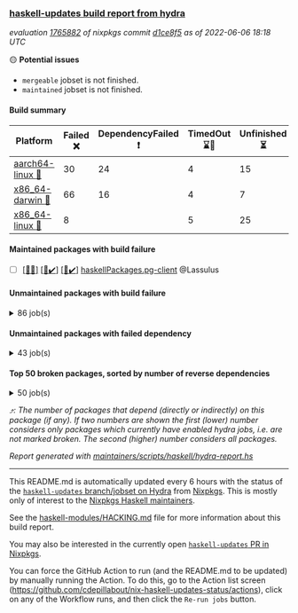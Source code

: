 ### [haskell-updates build report from hydra](https://hydra.nixos.org/jobset/nixpkgs/haskell-updates)
*evaluation [1765882](https://hydra.nixos.org/eval/1765882) of nixpkgs commit [d1ce8f5](https://github.com/NixOS/nixpkgs/commits/d1ce8f5150482efb9120c63410112adf6b50508b) as of 2022-06-06 18:18 UTC*

:yellow_circle: **Potential issues**
  * `mergeable` jobset is not finished.
  * `maintained` jobset is not finished.

#### Build summary

 | Platform | Failed :x: | DependencyFailed :heavy_exclamation_mark: | TimedOut :hourglass::no_entry_sign: | Unfinished :hourglass_flowing_sand: | Success :heavy_check_mark: | 
 | --- | --- | --- | --- | --- | --- | 
 | [aarch64-linux :iphone:](https://hydra.nixos.org/eval/1765882?filter=.aarch64-linux) | 30 | 24 | 4 | 15 | 6236 | 
 | [x86_64-darwin :apple:](https://hydra.nixos.org/eval/1765882?filter=.x86_64-darwin) | 66 | 16 | 4 | 7 | 6160 | 
 | [x86_64-linux :penguin:](https://hydra.nixos.org/eval/1765882?filter=.x86_64-linux) | 8 |  | 5 | 25 | 6309 | 
#### Maintained packages with build failure
- [ ] [[:iphone::x:]](https://hydra.nixos.org/build/179079397) [[:apple::heavy_check_mark:]](https://hydra.nixos.org/build/179066331) [[:penguin::heavy_check_mark:]](https://hydra.nixos.org/build/179069420) [haskellPackages.pg-client](https://hydra.nixos.org/eval/1765882?filter=haskellPackages.pg-client) @Lassulus
#### Unmaintained packages with build failure
<details><summary>86 job(s) </summary>

- [ ] [[:iphone::heavy_check_mark:]](https://hydra.nixos.org/build/179072015) [[:apple::x:]](https://hydra.nixos.org/build/179063516) [[:penguin::heavy_check_mark:]](https://hydra.nixos.org/build/179079506) [haskellPackages.di-core](https://hydra.nixos.org/eval/1765882?filter=haskellPackages.di-core)  :arrow_heading_up: 8 | 11
- [ ] [[:iphone::x:]](https://hydra.nixos.org/build/179071185) [[:apple::heavy_check_mark:]](https://hydra.nixos.org/build/179068059) [[:penguin::heavy_check_mark:]](https://hydra.nixos.org/build/179063826) [haskellPackages.OrderedBits](https://hydra.nixos.org/eval/1765882?filter=haskellPackages.OrderedBits)  :arrow_heading_up: 5 | 36
- [ ] [[:iphone::x:]](https://hydra.nixos.org/build/179069257) [[:apple::heavy_check_mark:]](https://hydra.nixos.org/build/179071228) [[:penguin::heavy_check_mark:]](https://hydra.nixos.org/build/179071226) [haskellPackages.hw-json-simd](https://hydra.nixos.org/eval/1765882?filter=haskellPackages.hw-json-simd)  :arrow_heading_up: 2 | 8
- [ ] [[:iphone::x:]](https://hydra.nixos.org/build/179065987) [[:apple::heavy_check_mark:]](https://hydra.nixos.org/build/179075164) [[:penguin::heavy_check_mark:]](https://hydra.nixos.org/build/179077934) [haskellPackages.hw-simd](https://hydra.nixos.org/eval/1765882?filter=haskellPackages.hw-simd)  :arrow_heading_up: 2 | 8
- [ ] [[:iphone::x:]](https://hydra.nixos.org/build/179289726) [[:apple::heavy_check_mark:]](https://hydra.nixos.org/build/179290108) [[:penguin::heavy_check_mark:]](https://hydra.nixos.org/build/179290785) [haskellPackages.flatparse](https://hydra.nixos.org/eval/1765882?filter=haskellPackages.flatparse)  :arrow_heading_up: 2 | 5
- [ ] [[:iphone::x:]](https://hydra.nixos.org/build/179064047) [[:apple::heavy_check_mark:]](https://hydra.nixos.org/build/179075726) [[:penguin::heavy_check_mark:]](https://hydra.nixos.org/build/179066492) [haskellPackages.quic](https://hydra.nixos.org/eval/1765882?filter=haskellPackages.quic)  :arrow_heading_up: 2 | 2
- [ ] [[:iphone::x:]](https://hydra.nixos.org/build/179064849) [[:apple::heavy_check_mark:]](https://hydra.nixos.org/build/179066591) [[:penguin::heavy_check_mark:]](https://hydra.nixos.org/build/179076598) [haskellPackages.freetype2](https://hydra.nixos.org/eval/1765882?filter=haskellPackages.freetype2)  :arrow_heading_up: 1 | 8
- [ ] [[:iphone::x:]](https://hydra.nixos.org/build/179066416) [[:apple::x:]](https://hydra.nixos.org/build/179077317) [[:penguin::heavy_check_mark:]](https://hydra.nixos.org/build/179073445) [haskellPackages.invertible](https://hydra.nixos.org/eval/1765882?filter=haskellPackages.invertible)  :arrow_heading_up: 1 | 5
- [ ] [[:iphone::x:]](https://hydra.nixos.org/build/179066907) [[:apple::heavy_check_mark:]](https://hydra.nixos.org/build/179063014) [[:penguin::heavy_check_mark:]](https://hydra.nixos.org/build/179065251) [haskellPackages.long-double](https://hydra.nixos.org/eval/1765882?filter=haskellPackages.long-double)  :arrow_heading_up: 1 | 2
- [ ] [[:iphone::x:]](https://hydra.nixos.org/build/179062753) [[:apple::x:]](https://hydra.nixos.org/build/179069557) [[:penguin::heavy_check_mark:]](https://hydra.nixos.org/build/179068287) [haskellPackages.easytensor](https://hydra.nixos.org/eval/1765882?filter=haskellPackages.easytensor)  :arrow_heading_up: 1 | 1
- [ ] [[:iphone::heavy_check_mark:]](https://hydra.nixos.org/build/179066266) [[:apple::x:]](https://hydra.nixos.org/build/179073489) [[:penguin::heavy_check_mark:]](https://hydra.nixos.org/build/179077924) [haskellPackages.grab](https://hydra.nixos.org/eval/1765882?filter=haskellPackages.grab)  :arrow_heading_up: 1 | 1
- [ ] [[:iphone::heavy_check_mark:]](https://hydra.nixos.org/build/179078946) [[:apple::x:]](https://hydra.nixos.org/build/179074000) [[:penguin::heavy_check_mark:]](https://hydra.nixos.org/build/179071674) [haskellPackages.keep-alive](https://hydra.nixos.org/eval/1765882?filter=haskellPackages.keep-alive)  :arrow_heading_up: 1 | 1
- [ ] [[:iphone::x:]](https://hydra.nixos.org/build/179062052) [[:apple::heavy_check_mark:]](https://hydra.nixos.org/build/179078236) [[:penguin::heavy_check_mark:]](https://hydra.nixos.org/build/179073709) [haskellPackages.nlopt-haskell](https://hydra.nixos.org/eval/1765882?filter=haskellPackages.nlopt-haskell)  :arrow_heading_up: 1 | 1
- [ ] [[:iphone::heavy_check_mark:]](https://hydra.nixos.org/build/179070564) [[:apple::x:]](https://hydra.nixos.org/build/179073841) [[:penguin::heavy_check_mark:]](https://hydra.nixos.org/build/179063192) [haskellPackages.sequence-formats](https://hydra.nixos.org/eval/1765882?filter=haskellPackages.sequence-formats)  :arrow_heading_up: 1 | 1
- [ ] [[:iphone::x:]](https://hydra.nixos.org/build/179078367) [[:apple::heavy_check_mark:]](https://hydra.nixos.org/build/179077748) [[:penguin::heavy_check_mark:]](https://hydra.nixos.org/build/179061888) [haskellPackages.swisstable](https://hydra.nixos.org/eval/1765882?filter=haskellPackages.swisstable)  :arrow_heading_up: 1 | 1
- [ ] [[:iphone::x:]](https://hydra.nixos.org/build/179071144) [[:apple::heavy_check_mark:]](https://hydra.nixos.org/build/179078269) [[:penguin::heavy_check_mark:]](https://hydra.nixos.org/build/179080527) [haskellPackages.unicode-properties](https://hydra.nixos.org/eval/1765882?filter=haskellPackages.unicode-properties)  :arrow_heading_up: 1 | 1
- [ ] [[:iphone::heavy_check_mark:]](https://hydra.nixos.org/build/179063529) [[:apple::x:]](https://hydra.nixos.org/build/179077204) [[:penguin::heavy_check_mark:]](https://hydra.nixos.org/build/179073303) [haskellPackages.zip](https://hydra.nixos.org/eval/1765882?filter=haskellPackages.zip)  :arrow_heading_up: 0 | 5
- [ ] [[:iphone::heavy_check_mark:]](https://hydra.nixos.org/build/179078671) [[:apple::x:]](https://hydra.nixos.org/build/179078612) [[:penguin::heavy_check_mark:]](https://hydra.nixos.org/build/179069097) [haskellPackages.PyF](https://hydra.nixos.org/eval/1765882?filter=haskellPackages.PyF)  :arrow_heading_up: 0 | 4
- [ ] [[:iphone::heavy_check_mark:]](https://hydra.nixos.org/build/179072055) [[:apple::x:]](https://hydra.nixos.org/build/179078039) [[:penguin::heavy_check_mark:]](https://hydra.nixos.org/build/179068269) [haskellPackages.hmidi](https://hydra.nixos.org/eval/1765882?filter=haskellPackages.hmidi)  :arrow_heading_up: 0 | 4
- [ ] [[:iphone::heavy_check_mark:]](https://hydra.nixos.org/build/179064212) [[:apple::x:]](https://hydra.nixos.org/build/179067470) [[:penguin::heavy_check_mark:]](https://hydra.nixos.org/build/179067662) [haskellPackages.posix-socket](https://hydra.nixos.org/eval/1765882?filter=haskellPackages.posix-socket)  :arrow_heading_up: 0 | 2
- [ ] [[:iphone::heavy_check_mark:]](https://hydra.nixos.org/build/179066446) [[:apple::x:]](https://hydra.nixos.org/build/179072918) [[:penguin::heavy_check_mark:]](https://hydra.nixos.org/build/179070755) [haskellPackages.gi-gdkx11](https://hydra.nixos.org/eval/1765882?filter=haskellPackages.gi-gdkx11)  :arrow_heading_up: 0 | 1
- [ ] [[:iphone::heavy_check_mark:]](https://hydra.nixos.org/build/179075182) [[:apple::x:]](https://hydra.nixos.org/build/179068241) [[:penguin::heavy_check_mark:]](https://hydra.nixos.org/build/179079129) [haskellPackages.hamid](https://hydra.nixos.org/eval/1765882?filter=haskellPackages.hamid)  :arrow_heading_up: 0 | 1
- [ ] [[:iphone::heavy_check_mark:]](https://hydra.nixos.org/build/179069659) [[:apple::x:]](https://hydra.nixos.org/build/179071126) [[:penguin::heavy_check_mark:]](https://hydra.nixos.org/build/179079563) [haskellPackages.hmatrix-morpheus](https://hydra.nixos.org/eval/1765882?filter=haskellPackages.hmatrix-morpheus)  :arrow_heading_up: 0 | 1
- [ ] [[:iphone::heavy_check_mark:]](https://hydra.nixos.org/build/179073746) [[:apple::x:]](https://hydra.nixos.org/build/179077643) [[:penguin::heavy_check_mark:]](https://hydra.nixos.org/build/179080493) [haskellPackages.huckleberry](https://hydra.nixos.org/eval/1765882?filter=haskellPackages.huckleberry)  :arrow_heading_up: 0 | 1
- [ ] [[:iphone::heavy_check_mark:]](https://hydra.nixos.org/build/179067431) [[:apple::x:]](https://hydra.nixos.org/build/179079172) [[:penguin::heavy_check_mark:]](https://hydra.nixos.org/build/179077069) [haskellPackages.openal-ffi](https://hydra.nixos.org/eval/1765882?filter=haskellPackages.openal-ffi)  :arrow_heading_up: 0 | 1
- [ ] [[:iphone::x:]](https://hydra.nixos.org/build/179070075) [[:apple::x:]](https://hydra.nixos.org/build/179079818) [[:penguin::x:]](https://hydra.nixos.org/build/179076127) [haskellPackages.pcre2](https://hydra.nixos.org/eval/1765882?filter=haskellPackages.pcre2)  :arrow_heading_up: 0 | 1
- [ ] [[:iphone::x:]](https://hydra.nixos.org/build/179065449) [[:apple::heavy_check_mark:]](https://hydra.nixos.org/build/179072649) [[:penguin::heavy_check_mark:]](https://hydra.nixos.org/build/179067032) [haskellPackages.picosat](https://hydra.nixos.org/eval/1765882?filter=haskellPackages.picosat)  :arrow_heading_up: 0 | 1
- [ ] [[:iphone::heavy_check_mark:]](https://hydra.nixos.org/build/179077629) [[:apple::x:]](https://hydra.nixos.org/build/179072654) [[:penguin::heavy_check_mark:]](https://hydra.nixos.org/build/179065194) [haskellPackages.select](https://hydra.nixos.org/eval/1765882?filter=haskellPackages.select)  :arrow_heading_up: 0 | 1
- [ ] [[:iphone::heavy_check_mark:]](https://hydra.nixos.org/build/179067209) [[:apple::x:]](https://hydra.nixos.org/build/179063690) [[:penguin::heavy_check_mark:]](https://hydra.nixos.org/build/179068800) [haskellPackages.sysinfo](https://hydra.nixos.org/eval/1765882?filter=haskellPackages.sysinfo)  :arrow_heading_up: 0 | 1
- [ ] [[:iphone::heavy_check_mark:]](https://hydra.nixos.org/build/179289742) [[:apple::heavy_check_mark:]](https://hydra.nixos.org/build/179289861) [[:penguin::x:]](https://hydra.nixos.org/build/179290590) [haskellPackages.yu-auth](https://hydra.nixos.org/eval/1765882?filter=haskellPackages.yu-auth)  :arrow_heading_up: 0 | 1
- [ ] [[:iphone::heavy_check_mark:]](https://hydra.nixos.org/build/179071092) [[:apple::x:]](https://hydra.nixos.org/build/179080756) [[:penguin::heavy_check_mark:]](https://hydra.nixos.org/build/179065681) [haskellPackages.FractalArt](https://hydra.nixos.org/eval/1765882?filter=haskellPackages.FractalArt) 
- [ ] [[:iphone::x:]](https://hydra.nixos.org/build/179062993) [[:apple::heavy_check_mark:]](https://hydra.nixos.org/build/179067400) [[:penguin::heavy_check_mark:]](https://hydra.nixos.org/build/179073212) [haskellPackages.HsASA](https://hydra.nixos.org/eval/1765882?filter=haskellPackages.HsASA) 
- [ ] [[:iphone::x:]](https://hydra.nixos.org/build/179289954) [[:apple::x:]](https://hydra.nixos.org/build/179290864) [[:penguin::x:]](https://hydra.nixos.org/build/179289825) [haskellPackages.NGLess](https://hydra.nixos.org/eval/1765882?filter=haskellPackages.NGLess) 
- [ ] [[:iphone::x:]](https://hydra.nixos.org/build/179290056) [[:apple::x:]](https://hydra.nixos.org/build/179289736) [[:penguin::x:]](https://hydra.nixos.org/build/179290975) [haskellPackages.aws-sns-verify](https://hydra.nixos.org/eval/1765882?filter=haskellPackages.aws-sns-verify) 
- [ ] [[:iphone::hourglass::no_entry_sign:]](https://hydra.nixos.org/build/179064497) [[:apple::x:]](https://hydra.nixos.org/build/179062384) [[:penguin::hourglass::no_entry_sign:]](https://hydra.nixos.org/build/179066691) [haskellPackages.bindings-common](https://hydra.nixos.org/eval/1765882?filter=haskellPackages.bindings-common) 
- [ ] [[:iphone::x:]](https://hydra.nixos.org/build/179289765) [[:apple::x:]](https://hydra.nixos.org/build/179289738) [[:penguin::x:]](https://hydra.nixos.org/build/179290382) [haskellPackages.call-plantuml](https://hydra.nixos.org/eval/1765882?filter=haskellPackages.call-plantuml) 
- [ ] [[:iphone::x:]](https://hydra.nixos.org/build/179291004) [[:apple::x:]](https://hydra.nixos.org/build/179291057) [[:penguin::x:]](https://hydra.nixos.org/build/179289962) [haskellPackages.chez-grater](https://hydra.nixos.org/eval/1765882?filter=haskellPackages.chez-grater) 
- [ ] [[:iphone::heavy_check_mark:]](https://hydra.nixos.org/build/179073684) [[:apple::x:]](https://hydra.nixos.org/build/179077115) [[:penguin::heavy_check_mark:]](https://hydra.nixos.org/build/179064418) [haskellPackages.chiphunk](https://hydra.nixos.org/eval/1765882?filter=haskellPackages.chiphunk) 
- [ ] [[:iphone::x:]](https://hydra.nixos.org/build/179290863) [[:apple::heavy_check_mark:]](https://hydra.nixos.org/build/179291122) [[:penguin::heavy_check_mark:]](https://hydra.nixos.org/build/179291222) [haskellPackages.comfort-fftw](https://hydra.nixos.org/eval/1765882?filter=haskellPackages.comfort-fftw) 
- [ ] [[:iphone::heavy_check_mark:]](https://hydra.nixos.org/build/179067240) [[:apple::x:]](https://hydra.nixos.org/build/179066776) [[:penguin::heavy_check_mark:]](https://hydra.nixos.org/build/179063089) [haskellPackages.diskhash](https://hydra.nixos.org/eval/1765882?filter=haskellPackages.diskhash) 
- [ ] [[:iphone::heavy_check_mark:]](https://hydra.nixos.org/build/179072726) [[:apple::x:]](https://hydra.nixos.org/build/179069153) [[:penguin::heavy_check_mark:]](https://hydra.nixos.org/build/179063920) [haskellPackages.env-extra](https://hydra.nixos.org/eval/1765882?filter=haskellPackages.env-extra) 
- [ ] [[:iphone::heavy_check_mark:]](https://hydra.nixos.org/build/179080379) [[:apple::x:]](https://hydra.nixos.org/build/179069971) [[:penguin::heavy_check_mark:]](https://hydra.nixos.org/build/179066173) [haskellPackages.epub-tools](https://hydra.nixos.org/eval/1765882?filter=haskellPackages.epub-tools) 
- [ ] [[:iphone::heavy_check_mark:]](https://hydra.nixos.org/build/179080024) [[:apple::x:]](https://hydra.nixos.org/build/179075268) [[:penguin::heavy_check_mark:]](https://hydra.nixos.org/build/179073623) [haskellPackages.fudgets](https://hydra.nixos.org/eval/1765882?filter=haskellPackages.fudgets) 
- [ ] [[:iphone::heavy_check_mark:]](https://hydra.nixos.org/build/179290752) [[:apple::x:]](https://hydra.nixos.org/build/179291009) [[:penguin::heavy_check_mark:]](https://hydra.nixos.org/build/179290988) [haskellPackages.gerrit](https://hydra.nixos.org/eval/1765882?filter=haskellPackages.gerrit) 
- [ ] [[:iphone::heavy_check_mark:]](https://hydra.nixos.org/build/179290291) [[:apple::x:]](https://hydra.nixos.org/build/179289980) [[:penguin::heavy_check_mark:]](https://hydra.nixos.org/build/179289981) [haskellPackages.ghc-gc-hook](https://hydra.nixos.org/eval/1765882?filter=haskellPackages.ghc-gc-hook) 
- [ ] [[:apple::x:]](https://hydra.nixos.org/build/179066419) [haskellPackages.gi-gtkosxapplication](https://hydra.nixos.org/eval/1765882?filter=haskellPackages.gi-gtkosxapplication) 
- [ ] [[:iphone::x:]](https://hydra.nixos.org/build/179072860) [[:penguin::heavy_check_mark:]](https://hydra.nixos.org/build/179063811) [haskellPackages.gnome-keyring](https://hydra.nixos.org/eval/1765882?filter=haskellPackages.gnome-keyring) 
- [ ] [[:apple::x:]](https://hydra.nixos.org/build/179069635) [haskellPackages.gtk-mac-integration](https://hydra.nixos.org/eval/1765882?filter=haskellPackages.gtk-mac-integration) 
- [ ] [[:iphone::heavy_check_mark:]](https://hydra.nixos.org/build/179076974) [[:apple::x:]](https://hydra.nixos.org/build/179067045) [[:penguin::heavy_check_mark:]](https://hydra.nixos.org/build/179070965) [haskellPackages.gtk-traymanager](https://hydra.nixos.org/eval/1765882?filter=haskellPackages.gtk-traymanager) 
- [ ] [[:apple::x:]](https://hydra.nixos.org/build/179080546) [haskellPackages.gtk3-mac-integration](https://hydra.nixos.org/eval/1765882?filter=haskellPackages.gtk3-mac-integration) 
- [ ] [[:iphone::x:]](https://hydra.nixos.org/build/179335895) [[:apple::heavy_check_mark:]](https://hydra.nixos.org/build/179335896) [[:penguin::heavy_check_mark:]](https://hydra.nixos.org/build/179335894) [haskellPackages.hasql-pipes](https://hydra.nixos.org/eval/1765882?filter=haskellPackages.hasql-pipes) 
- [ ] [[:iphone::heavy_check_mark:]](https://hydra.nixos.org/build/179061971) [[:apple::x:]](https://hydra.nixos.org/build/179063426) [[:penguin::heavy_check_mark:]](https://hydra.nixos.org/build/179071646) [haskellPackages.hid](https://hydra.nixos.org/eval/1765882?filter=haskellPackages.hid) 
- [ ] [[:iphone::heavy_check_mark:]](https://hydra.nixos.org/build/179072433) [[:apple::x:]](https://hydra.nixos.org/build/179080030) [[:penguin::heavy_check_mark:]](https://hydra.nixos.org/build/179068258) [haskellPackages.higher-leveldb](https://hydra.nixos.org/eval/1765882?filter=haskellPackages.higher-leveldb) 
- [ ] [[:iphone::heavy_check_mark:]](https://hydra.nixos.org/build/179061798) [[:apple::x:]](https://hydra.nixos.org/build/179069421) [[:penguin::heavy_check_mark:]](https://hydra.nixos.org/build/179068345) [haskellPackages.hinotify-conduit](https://hydra.nixos.org/eval/1765882?filter=haskellPackages.hinotify-conduit) 
- [ ] [[:iphone::heavy_check_mark:]](https://hydra.nixos.org/build/179061598) [[:apple::x:]](https://hydra.nixos.org/build/179063833) [[:penguin::heavy_check_mark:]](https://hydra.nixos.org/build/179078483) [haskellPackages.hssh](https://hydra.nixos.org/eval/1765882?filter=haskellPackages.hssh) 
- [ ] [[:iphone::heavy_check_mark:]](https://hydra.nixos.org/build/179078447) [[:apple::x:]](https://hydra.nixos.org/build/179064179) [[:penguin::heavy_check_mark:]](https://hydra.nixos.org/build/179065544) [haskellPackages.hsshellscript](https://hydra.nixos.org/eval/1765882?filter=haskellPackages.hsshellscript) 
- [ ] [[:iphone::heavy_check_mark:]](https://hydra.nixos.org/build/179074844) [[:apple::x:]](https://hydra.nixos.org/build/179063095) [[:penguin::heavy_check_mark:]](https://hydra.nixos.org/build/179078906) [haskellPackages.hssourceinfo](https://hydra.nixos.org/eval/1765882?filter=haskellPackages.hssourceinfo) 
- [ ] [[:iphone::heavy_check_mark:]](https://hydra.nixos.org/build/179068045) [[:apple::x:]](https://hydra.nixos.org/build/179079348) [[:penguin::heavy_check_mark:]](https://hydra.nixos.org/build/179070084) [haskellPackages.ipcvar](https://hydra.nixos.org/eval/1765882?filter=haskellPackages.ipcvar) 
- [ ] [[:iphone::x:]](https://hydra.nixos.org/build/179071989) [[:apple::heavy_check_mark:]](https://hydra.nixos.org/build/179071089) [[:penguin::heavy_check_mark:]](https://hydra.nixos.org/build/179063380) [haskellPackages.jammittools](https://hydra.nixos.org/eval/1765882?filter=haskellPackages.jammittools) 
- [ ] [[:apple::x:]](https://hydra.nixos.org/build/179073560) [haskellPackages.kqueue](https://hydra.nixos.org/eval/1765882?filter=haskellPackages.kqueue) 
- [ ] [[:iphone::heavy_check_mark:]](https://hydra.nixos.org/build/179074199) [[:apple::x:]](https://hydra.nixos.org/build/179064612) [[:penguin::heavy_check_mark:]](https://hydra.nixos.org/build/179063995) [haskellPackages.leveldb-haskell-fork](https://hydra.nixos.org/eval/1765882?filter=haskellPackages.leveldb-haskell-fork) 
- [ ] [[:iphone::heavy_check_mark:]](https://hydra.nixos.org/build/179073139) [[:apple::x:]](https://hydra.nixos.org/build/179061940) [[:penguin::heavy_check_mark:]](https://hydra.nixos.org/build/179080260) [haskellPackages.linux-framebuffer](https://hydra.nixos.org/eval/1765882?filter=haskellPackages.linux-framebuffer) 
- [ ] [[:iphone::heavy_check_mark:]](https://hydra.nixos.org/build/179063965) [[:apple::x:]](https://hydra.nixos.org/build/179078873) [[:penguin::heavy_check_mark:]](https://hydra.nixos.org/build/179074478) [haskellPackages.mediawiki2latex](https://hydra.nixos.org/eval/1765882?filter=haskellPackages.mediawiki2latex) 
- [ ] [[:iphone::heavy_check_mark:]](https://hydra.nixos.org/build/179069027) [[:apple::x:]](https://hydra.nixos.org/build/179071937) [[:penguin::heavy_check_mark:]](https://hydra.nixos.org/build/179079130) [haskellPackages.mercury-api](https://hydra.nixos.org/eval/1765882?filter=haskellPackages.mercury-api) 
- [ ] [[:iphone::heavy_check_mark:]](https://hydra.nixos.org/build/179068290) [[:apple::x:]](https://hydra.nixos.org/build/179080076) [[:penguin::heavy_check_mark:]](https://hydra.nixos.org/build/179074457) [haskellPackages.nano-cryptr](https://hydra.nixos.org/eval/1765882?filter=haskellPackages.nano-cryptr) 
- [ ] [[:iphone::heavy_check_mark:]](https://hydra.nixos.org/build/179289872) [[:apple::x:]](https://hydra.nixos.org/build/179289911) [[:penguin::heavy_check_mark:]](https://hydra.nixos.org/build/179289764) [haskellPackages.persistent-pagination](https://hydra.nixos.org/eval/1765882?filter=haskellPackages.persistent-pagination) 
- [ ] [[:iphone::heavy_check_mark:]](https://hydra.nixos.org/build/179071816) [[:apple::x:]](https://hydra.nixos.org/build/179073643) [[:penguin::heavy_check_mark:]](https://hydra.nixos.org/build/179072304) [haskellPackages.phatsort](https://hydra.nixos.org/eval/1765882?filter=haskellPackages.phatsort) 
- [ ] [[:iphone::heavy_check_mark:]](https://hydra.nixos.org/build/179073647) [[:apple::x:]](https://hydra.nixos.org/build/179080408) [[:penguin::heavy_check_mark:]](https://hydra.nixos.org/build/179070022) [haskellPackages.ping-wrapper](https://hydra.nixos.org/eval/1765882?filter=haskellPackages.ping-wrapper) 
- [ ] [[:iphone::x:]](https://hydra.nixos.org/build/179289808) [[:apple::x:]](https://hydra.nixos.org/build/179289908) [[:penguin::x:]](https://hydra.nixos.org/build/179290906) [haskellPackages.polysemy-managed](https://hydra.nixos.org/eval/1765882?filter=haskellPackages.polysemy-managed) 
- [ ] [[:iphone::heavy_check_mark:]](https://hydra.nixos.org/build/179071908) [[:apple::x:]](https://hydra.nixos.org/build/179075532) [[:penguin::heavy_check_mark:]](https://hydra.nixos.org/build/179079347) [haskellPackages.posix-timer](https://hydra.nixos.org/eval/1765882?filter=haskellPackages.posix-timer) 
- [ ] [[:iphone::heavy_check_mark:]](https://hydra.nixos.org/build/179075838) [[:apple::x:]](https://hydra.nixos.org/build/179065867) [[:penguin::heavy_check_mark:]](https://hydra.nixos.org/build/179077987) [haskellPackages.pthread](https://hydra.nixos.org/eval/1765882?filter=haskellPackages.pthread) 
- [ ] [[:iphone::x:]](https://hydra.nixos.org/build/179076975) [[:apple::heavy_check_mark:]](https://hydra.nixos.org/build/179067319) [[:penguin::heavy_check_mark:]](https://hydra.nixos.org/build/179062948) [haskellPackages.risc386](https://hydra.nixos.org/eval/1765882?filter=haskellPackages.risc386) 
- [ ] [[:iphone::heavy_check_mark:]](https://hydra.nixos.org/build/179069415) [[:apple::x:]](https://hydra.nixos.org/build/179073373) [[:penguin::heavy_check_mark:]](https://hydra.nixos.org/build/179074823) [haskellPackages.scenegraph](https://hydra.nixos.org/eval/1765882?filter=haskellPackages.scenegraph) 
- [ ] [[:iphone::heavy_check_mark:]](https://hydra.nixos.org/build/179063362) [[:apple::x:]](https://hydra.nixos.org/build/179067157) [[:penguin::heavy_check_mark:]](https://hydra.nixos.org/build/179069901) [haskellPackages.sfml-audio](https://hydra.nixos.org/eval/1765882?filter=haskellPackages.sfml-audio) 
- [ ] [[:iphone::heavy_check_mark:]](https://hydra.nixos.org/build/179079829) [[:apple::x:]](https://hydra.nixos.org/build/179078716) [[:penguin::heavy_check_mark:]](https://hydra.nixos.org/build/179072353) [haskellPackages.shared-memory](https://hydra.nixos.org/eval/1765882?filter=haskellPackages.shared-memory) 
- [ ] [[:iphone::heavy_check_mark:]](https://hydra.nixos.org/build/179068637) [[:apple::x:]](https://hydra.nixos.org/build/179072695) [[:penguin::heavy_check_mark:]](https://hydra.nixos.org/build/179069692) [haskellPackages.skews](https://hydra.nixos.org/eval/1765882?filter=haskellPackages.skews) 
- [ ] [[:iphone::x:]](https://hydra.nixos.org/build/179079291) [[:apple::x:]](https://hydra.nixos.org/build/179078891) [[:penguin::heavy_check_mark:]](https://hydra.nixos.org/build/179068825) [haskellPackages.slugify](https://hydra.nixos.org/eval/1765882?filter=haskellPackages.slugify) 
- [ ] [[:iphone::heavy_check_mark:]](https://hydra.nixos.org/build/179080373) [[:apple::x:]](https://hydra.nixos.org/build/179072670) [[:penguin::heavy_check_mark:]](https://hydra.nixos.org/build/179071968) [haskellPackages.tailfile-hinotify](https://hydra.nixos.org/eval/1765882?filter=haskellPackages.tailfile-hinotify) 
- [ ] [[:iphone::heavy_check_mark:]](https://hydra.nixos.org/build/179070427) [[:apple::x:]](https://hydra.nixos.org/build/179063366) [[:penguin::heavy_check_mark:]](https://hydra.nixos.org/build/179074860) [haskellPackages.tini](https://hydra.nixos.org/eval/1765882?filter=haskellPackages.tini) 
- [ ] [[:iphone::x:]](https://hydra.nixos.org/build/179290530) [[:apple::x:]](https://hydra.nixos.org/build/179290983) [[:penguin::x:]](https://hydra.nixos.org/build/179290099) [haskellPackages.wai-handler-hal](https://hydra.nixos.org/eval/1765882?filter=haskellPackages.wai-handler-hal) 
- [ ] [[:iphone::x:]](https://hydra.nixos.org/build/179065640) [[:apple::heavy_check_mark:]](https://hydra.nixos.org/build/179067242) [[:penguin::heavy_check_mark:]](https://hydra.nixos.org/build/179080300) [haskellPackages.wiringPi](https://hydra.nixos.org/eval/1765882?filter=haskellPackages.wiringPi) 
- [ ] [[:iphone::x:]](https://hydra.nixos.org/build/179066662) [[:apple::heavy_check_mark:]](https://hydra.nixos.org/build/179077309) [[:penguin::heavy_check_mark:]](https://hydra.nixos.org/build/179066209) [haskellPackages.x86-64bit](https://hydra.nixos.org/eval/1765882?filter=haskellPackages.x86-64bit) 
- [ ] [[:iphone::heavy_check_mark:]](https://hydra.nixos.org/build/179067680) [[:apple::x:]](https://hydra.nixos.org/build/179064378) [[:penguin::heavy_check_mark:]](https://hydra.nixos.org/build/179065946) [haskellPackages.xmonad-utils](https://hydra.nixos.org/eval/1765882?filter=haskellPackages.xmonad-utils) 
- [ ] [[:iphone::heavy_check_mark:]](https://hydra.nixos.org/build/179075430) [[:apple::x:]](https://hydra.nixos.org/build/179067953) [[:penguin::heavy_check_mark:]](https://hydra.nixos.org/build/179065799) [haskellPackages.yoga](https://hydra.nixos.org/eval/1765882?filter=haskellPackages.yoga) 
- [ ] [[:iphone::heavy_check_mark:]](https://hydra.nixos.org/build/179079532) [[:apple::x:]](https://hydra.nixos.org/build/179065669) [[:penguin::heavy_check_mark:]](https://hydra.nixos.org/build/179075069) [haskellPackages.zot](https://hydra.nixos.org/eval/1765882?filter=haskellPackages.zot) 
- [ ] [[:iphone::heavy_check_mark:]](https://hydra.nixos.org/build/179066474) [[:apple::x:]](https://hydra.nixos.org/build/179064085) [[:penguin::heavy_check_mark:]](https://hydra.nixos.org/build/179066132) [haskellPackages.zxcvbn-c](https://hydra.nixos.org/eval/1765882?filter=haskellPackages.zxcvbn-c) 
</details>

#### Unmaintained packages with failed dependency
<details><summary>43 job(s) </summary>

- [ ] [[:iphone::heavy_check_mark:]](https://hydra.nixos.org/build/179070983) [[:apple::heavy_exclamation_mark:]](https://hydra.nixos.org/build/179072217) [[:penguin::heavy_check_mark:]](https://hydra.nixos.org/build/179075865) [haskellPackages.di-handle](https://hydra.nixos.org/eval/1765882?filter=haskellPackages.di-handle)  :arrow_heading_up: 6 | 9
- [ ] [[:iphone::heavy_check_mark:]](https://hydra.nixos.org/build/179071514) [[:apple::heavy_exclamation_mark:]](https://hydra.nixos.org/build/179068809) [[:penguin::heavy_check_mark:]](https://hydra.nixos.org/build/179079272) [haskellPackages.di-monad](https://hydra.nixos.org/eval/1765882?filter=haskellPackages.di-monad)  :arrow_heading_up: 6 | 9
- [ ] [[:iphone::heavy_check_mark:]](https://hydra.nixos.org/build/179061716) [[:apple::heavy_exclamation_mark:]](https://hydra.nixos.org/build/179072623) [[:penguin::heavy_check_mark:]](https://hydra.nixos.org/build/179068300) [haskellPackages.di-df1](https://hydra.nixos.org/eval/1765882?filter=haskellPackages.di-df1)  :arrow_heading_up: 5 | 8
- [ ] [[:iphone::heavy_exclamation_mark:]](https://hydra.nixos.org/build/179080738) [[:apple::heavy_check_mark:]](https://hydra.nixos.org/build/179062834) [[:penguin::heavy_check_mark:]](https://hydra.nixos.org/build/179065442) [haskellPackages.PrimitiveArray](https://hydra.nixos.org/eval/1765882?filter=haskellPackages.PrimitiveArray)  :arrow_heading_up: 4 | 35
- [ ] [[:iphone::heavy_exclamation_mark:]](https://hydra.nixos.org/build/179069242) [[:apple::heavy_check_mark:]](https://hydra.nixos.org/build/179062020) [[:penguin::heavy_check_mark:]](https://hydra.nixos.org/build/179068162) [haskellPackages.BiobaseTypes](https://hydra.nixos.org/eval/1765882?filter=haskellPackages.BiobaseTypes)  :arrow_heading_up: 3 | 21
- [ ] [[:iphone::heavy_exclamation_mark:]](https://hydra.nixos.org/build/179067202) [[:apple::heavy_check_mark:]](https://hydra.nixos.org/build/179068214) [[:penguin::heavy_check_mark:]](https://hydra.nixos.org/build/179070973) [haskellPackages.BiobaseENA](https://hydra.nixos.org/eval/1765882?filter=haskellPackages.BiobaseENA)  :arrow_heading_up: 1 | 18
- [ ] [[:iphone::heavy_check_mark:]](https://hydra.nixos.org/build/179076522) [[:apple::heavy_exclamation_mark:]](https://hydra.nixos.org/build/179063764) [[:penguin::heavy_check_mark:]](https://hydra.nixos.org/build/179069376) [haskellPackages.di-polysemy](https://hydra.nixos.org/eval/1765882?filter=haskellPackages.di-polysemy)  :arrow_heading_up: 1 | 4
- [ ] [[:iphone::heavy_exclamation_mark:]](https://hydra.nixos.org/build/179289701) [[:apple::heavy_check_mark:]](https://hydra.nixos.org/build/179290825) [[:penguin::heavy_check_mark:]](https://hydra.nixos.org/build/179289863) [haskellPackages.exon](https://hydra.nixos.org/eval/1765882?filter=haskellPackages.exon)  :arrow_heading_up: 1 | 3
- [ ] [hoogle](https://hydra.nixos.org/eval/1765882?filter=hoogle)  :arrow_heading_up: 1 | 3
  - [[:iphone::heavy_check_mark:]](https://hydra.nixos.org/build/179290948) [[:apple::heavy_check_mark:]](https://hydra.nixos.org/build/179290904) [[:penguin::heavy_check_mark:]](https://hydra.nixos.org/build/179289735) [haskell.packages.ghc8107](https://hydra.nixos.org/eval/1765882?filter=haskell.packages.ghc8107.hoogle)
  - [[:iphone::heavy_check_mark:]](https://hydra.nixos.org/build/179291249) [[:apple::heavy_check_mark:]](https://hydra.nixos.org/build/179291026) [[:penguin::heavy_check_mark:]](https://hydra.nixos.org/build/179290150) [haskell.packages.ghc884](https://hydra.nixos.org/eval/1765882?filter=haskell.packages.ghc884.hoogle)
  - [[:iphone::heavy_check_mark:]](https://hydra.nixos.org/build/179290852) [[:apple::heavy_check_mark:]](https://hydra.nixos.org/build/179290082) [[:penguin::heavy_check_mark:]](https://hydra.nixos.org/build/179290831) [haskell.packages.ghc902](https://hydra.nixos.org/eval/1765882?filter=haskell.packages.ghc902.hoogle)
  - [[:iphone::heavy_exclamation_mark:]](https://hydra.nixos.org/build/179290476) [[:apple::heavy_check_mark:]](https://hydra.nixos.org/build/179290137) [[:penguin::heavy_check_mark:]](https://hydra.nixos.org/build/179290550) [haskell.packages.ghc923](https://hydra.nixos.org/eval/1765882?filter=haskell.packages.ghc923.hoogle)
  - [[:iphone::heavy_check_mark:]](https://hydra.nixos.org/build/179291069) [[:apple::heavy_check_mark:]](https://hydra.nixos.org/build/179290857) [[:penguin::heavy_check_mark:]](https://hydra.nixos.org/build/179290845) [haskellPackages](https://hydra.nixos.org/eval/1765882?filter=haskellPackages.hoogle)
- [ ] [[:iphone::heavy_exclamation_mark:]](https://hydra.nixos.org/build/179076844) [[:apple::heavy_check_mark:]](https://hydra.nixos.org/build/179065894) [[:penguin::heavy_check_mark:]](https://hydra.nixos.org/build/179071809) [haskellPackages.http3](https://hydra.nixos.org/eval/1765882?filter=haskellPackages.http3)  :arrow_heading_up: 1 | 1
- [ ] [[:iphone::heavy_check_mark:]](https://hydra.nixos.org/build/179080257) [[:apple::heavy_exclamation_mark:]](https://hydra.nixos.org/build/179073586) [[:penguin::heavy_check_mark:]](https://hydra.nixos.org/build/179079745) [haskellPackages.moto](https://hydra.nixos.org/eval/1765882?filter=haskellPackages.moto)  :arrow_heading_up: 1 | 1
- [ ] [[:iphone::heavy_check_mark:]](https://hydra.nixos.org/build/179074242) [[:apple::heavy_exclamation_mark:]](https://hydra.nixos.org/build/179066837) [[:penguin::heavy_check_mark:]](https://hydra.nixos.org/build/179070362) [haskellPackages.wss-client](https://hydra.nixos.org/eval/1765882?filter=haskellPackages.wss-client)  :arrow_heading_up: 1 | 1
- [ ] [[:iphone::heavy_exclamation_mark:]](https://hydra.nixos.org/build/179077533) [[:apple::heavy_check_mark:]](https://hydra.nixos.org/build/179067783) [[:penguin::heavy_check_mark:]](https://hydra.nixos.org/build/179078302) [haskellPackages.BiobaseXNA](https://hydra.nixos.org/eval/1765882?filter=haskellPackages.BiobaseXNA)  :arrow_heading_up: 0 | 17
- [ ] [[:iphone::heavy_exclamation_mark:]](https://hydra.nixos.org/build/179075942) [[:apple::heavy_check_mark:]](https://hydra.nixos.org/build/179076032) [[:penguin::heavy_check_mark:]](https://hydra.nixos.org/build/179064939) [haskellPackages.hw-json-standard-cursor](https://hydra.nixos.org/eval/1765882?filter=haskellPackages.hw-json-standard-cursor)  :arrow_heading_up: 0 | 6
- [ ] [[:iphone::heavy_exclamation_mark:]](https://hydra.nixos.org/build/179068246) [[:apple::heavy_check_mark:]](https://hydra.nixos.org/build/179076164) [[:penguin::heavy_check_mark:]](https://hydra.nixos.org/build/179062184) [haskellPackages.hw-json-simple-cursor](https://hydra.nixos.org/eval/1765882?filter=haskellPackages.hw-json-simple-cursor)  :arrow_heading_up: 0 | 4
- [ ] [[:iphone::heavy_exclamation_mark:]](https://hydra.nixos.org/build/179290913) [[:apple::heavy_check_mark:]](https://hydra.nixos.org/build/179290631) [[:penguin::heavy_check_mark:]](https://hydra.nixos.org/build/179291209) [haskellPackages.BiobaseFasta](https://hydra.nixos.org/eval/1765882?filter=haskellPackages.BiobaseFasta)  :arrow_heading_up: 0 | 3
- [ ] [[:iphone::heavy_exclamation_mark:]](https://hydra.nixos.org/build/179073724) [[:apple::heavy_check_mark:]](https://hydra.nixos.org/build/179062156) [[:penguin::heavy_check_mark:]](https://hydra.nixos.org/build/179075437) [haskellPackages.hw-dsv](https://hydra.nixos.org/eval/1765882?filter=haskellPackages.hw-dsv)  :arrow_heading_up: 0 | 3
- [ ] [[:iphone::heavy_check_mark:]](https://hydra.nixos.org/build/179074702) [[:apple::heavy_exclamation_mark:]](https://hydra.nixos.org/build/179061581) [[:penguin::heavy_check_mark:]](https://hydra.nixos.org/build/179075723) [haskellPackages.di](https://hydra.nixos.org/eval/1765882?filter=haskellPackages.di)  :arrow_heading_up: 0 | 2
- [ ] [[:iphone::heavy_exclamation_mark:]](https://hydra.nixos.org/build/179289956) [[:apple::heavy_check_mark:]](https://hydra.nixos.org/build/179289869) [[:penguin::heavy_check_mark:]](https://hydra.nixos.org/build/179291039) [haskellPackages.polysemy-http](https://hydra.nixos.org/eval/1765882?filter=haskellPackages.polysemy-http)  :arrow_heading_up: 0 | 2
- [ ] [[:iphone::heavy_exclamation_mark:]](https://hydra.nixos.org/build/179064709) [[:apple::heavy_exclamation_mark:]](https://hydra.nixos.org/build/179062645) [[:penguin::heavy_check_mark:]](https://hydra.nixos.org/build/179079262) [haskellPackages.invertible-hxt](https://hydra.nixos.org/eval/1765882?filter=haskellPackages.invertible-hxt)  :arrow_heading_up: 0 | 1
- [ ] [[:iphone::heavy_exclamation_mark:]](https://hydra.nixos.org/build/179289983) [[:apple::heavy_check_mark:]](https://hydra.nixos.org/build/179290635) [[:penguin::heavy_check_mark:]](https://hydra.nixos.org/build/179290524) [haskellPackages.align-audio](https://hydra.nixos.org/eval/1765882?filter=haskellPackages.align-audio) 
- [ ] [[:iphone::heavy_exclamation_mark:]](https://hydra.nixos.org/build/179074482) [[:apple::heavy_exclamation_mark:]](https://hydra.nixos.org/build/179073189) [[:penguin::heavy_check_mark:]](https://hydra.nixos.org/build/179065292) [haskellPackages.easytensor-vulkan](https://hydra.nixos.org/eval/1765882?filter=haskellPackages.easytensor-vulkan) 
- [ ] [[:iphone::heavy_check_mark:]](https://hydra.nixos.org/build/179080648) [[:apple::heavy_exclamation_mark:]](https://hydra.nixos.org/build/179062422) [[:penguin::heavy_check_mark:]](https://hydra.nixos.org/build/179064448) [haskellPackages.grab-form](https://hydra.nixos.org/eval/1765882?filter=haskellPackages.grab-form) 
- [ ] [[:iphone::heavy_exclamation_mark:]](https://hydra.nixos.org/build/179067618) [[:apple::heavy_check_mark:]](https://hydra.nixos.org/build/179076454) [[:penguin::heavy_check_mark:]](https://hydra.nixos.org/build/179065362) [haskellPackages.harfbuzz-pure](https://hydra.nixos.org/eval/1765882?filter=haskellPackages.harfbuzz-pure) 
- [ ] [[:iphone::heavy_exclamation_mark:]](https://hydra.nixos.org/build/179070771) [[:apple::heavy_check_mark:]](https://hydra.nixos.org/build/179074263) [[:penguin::heavy_check_mark:]](https://hydra.nixos.org/build/179080405) [haskellPackages.hmatrix-nlopt](https://hydra.nixos.org/eval/1765882?filter=haskellPackages.hmatrix-nlopt) 
- [ ] [[:iphone::heavy_exclamation_mark:]](https://hydra.nixos.org/build/179071518) [[:apple::heavy_check_mark:]](https://hydra.nixos.org/build/179078819) [[:penguin::heavy_check_mark:]](https://hydra.nixos.org/build/179067698) [haskellPackages.hs-swisstable-hashtables-class](https://hydra.nixos.org/eval/1765882?filter=haskellPackages.hs-swisstable-hashtables-class) 
- [ ] [[:iphone::heavy_exclamation_mark:]](https://hydra.nixos.org/build/179072949) [[:apple::heavy_check_mark:]](https://hydra.nixos.org/build/179078267) [[:penguin::heavy_check_mark:]](https://hydra.nixos.org/build/179075055) [haskellPackages.hw-simd-cli](https://hydra.nixos.org/eval/1765882?filter=haskellPackages.hw-simd-cli) 
- [ ] [[:iphone::heavy_exclamation_mark:]](https://hydra.nixos.org/build/179079161) [[:apple::heavy_check_mark:]](https://hydra.nixos.org/build/179061880) [[:penguin::heavy_check_mark:]](https://hydra.nixos.org/build/179063408) [haskellPackages.kmn-programming](https://hydra.nixos.org/eval/1765882?filter=haskellPackages.kmn-programming) 
- [ ] [[:iphone::heavy_check_mark:]](https://hydra.nixos.org/build/179075982) [[:apple::heavy_exclamation_mark:]](https://hydra.nixos.org/build/179065318) [[:penguin::heavy_check_mark:]](https://hydra.nixos.org/build/179061977) [haskellPackages.moto-postgresql](https://hydra.nixos.org/eval/1765882?filter=haskellPackages.moto-postgresql) 
- [ ] [[:iphone::heavy_check_mark:]](https://hydra.nixos.org/build/179063796) [[:apple::heavy_exclamation_mark:]](https://hydra.nixos.org/build/179068377) [[:penguin::heavy_check_mark:]](https://hydra.nixos.org/build/179072516) [haskellPackages.network-messagepack-rpc-websocket](https://hydra.nixos.org/eval/1765882?filter=haskellPackages.network-messagepack-rpc-websocket) 
- [ ] [[:iphone::heavy_check_mark:]](https://hydra.nixos.org/build/179069842) [[:apple::heavy_exclamation_mark:]](https://hydra.nixos.org/build/179065299) [[:penguin::heavy_check_mark:]](https://hydra.nixos.org/build/179064077) [haskellPackages.polysemy-log-di](https://hydra.nixos.org/eval/1765882?filter=haskellPackages.polysemy-log-di) 
- [ ] [[:iphone::heavy_check_mark:]](https://hydra.nixos.org/build/179073533) [[:apple::heavy_exclamation_mark:]](https://hydra.nixos.org/build/179076602) [[:penguin::heavy_check_mark:]](https://hydra.nixos.org/build/179070924) [haskellPackages.postgresql-replicant](https://hydra.nixos.org/eval/1765882?filter=haskellPackages.postgresql-replicant) 
- [ ] [[:iphone::heavy_exclamation_mark:]](https://hydra.nixos.org/build/179073000) [[:apple::heavy_check_mark:]](https://hydra.nixos.org/build/179066926) [[:penguin::heavy_check_mark:]](https://hydra.nixos.org/build/179064722) [haskellPackages.rounded-hw](https://hydra.nixos.org/eval/1765882?filter=haskellPackages.rounded-hw) 
- [ ] [[:iphone::heavy_check_mark:]](https://hydra.nixos.org/build/179066839) [[:apple::heavy_exclamation_mark:]](https://hydra.nixos.org/build/179070507) [[:penguin::heavy_check_mark:]](https://hydra.nixos.org/build/179074109) [haskellPackages.sequenceTools](https://hydra.nixos.org/eval/1765882?filter=haskellPackages.sequenceTools) 
- [ ] [[:iphone::heavy_exclamation_mark:]](https://hydra.nixos.org/build/179289702) [[:apple::heavy_check_mark:]](https://hydra.nixos.org/build/179289897) [[:penguin::heavy_check_mark:]](https://hydra.nixos.org/build/179290537) [haskellPackages.sound-collage](https://hydra.nixos.org/eval/1765882?filter=haskellPackages.sound-collage) 
- [ ] [[:iphone::heavy_exclamation_mark:]](https://hydra.nixos.org/build/179070293) [[:apple::heavy_check_mark:]](https://hydra.nixos.org/build/179072703) [[:penguin::heavy_check_mark:]](https://hydra.nixos.org/build/179063216) [haskellPackages.unicode-names](https://hydra.nixos.org/eval/1765882?filter=haskellPackages.unicode-names) 
- [ ] [[:iphone::heavy_exclamation_mark:]](https://hydra.nixos.org/build/179291212) [[:apple::heavy_check_mark:]](https://hydra.nixos.org/build/179290165) [[:penguin::heavy_check_mark:]](https://hydra.nixos.org/build/179290740) [haskellPackages.warp-quic](https://hydra.nixos.org/eval/1765882?filter=haskellPackages.warp-quic) 
- [ ] [[:iphone::heavy_check_mark:]](https://hydra.nixos.org/build/179079321) [[:apple::heavy_exclamation_mark:]](https://hydra.nixos.org/build/179080550) [[:penguin::heavy_check_mark:]](https://hydra.nixos.org/build/179064359) [haskellPackages.xbattbar](https://hydra.nixos.org/eval/1765882?filter=haskellPackages.xbattbar) 
</details>

#### Top 50 broken packages, sorted by number of reverse dependencies
<details><summary>50 job(s) </summary>

[amazonka-core](https://packdeps.haskellers.com/reverse/amazonka-core) :arrow_heading_up: 185  
[gogol-core](https://packdeps.haskellers.com/reverse/gogol-core) :arrow_heading_up: 184  
[haskell98](https://packdeps.haskellers.com/reverse/haskell98) :arrow_heading_up: 153  
[enumerator](https://packdeps.haskellers.com/reverse/enumerator) :arrow_heading_up: 56  
[util](https://packdeps.haskellers.com/reverse/util) :arrow_heading_up: 49  
[derive](https://packdeps.haskellers.com/reverse/derive) :arrow_heading_up: 48  
[amazonka](https://packdeps.haskellers.com/reverse/amazonka) :arrow_heading_up: 43  
[accelerate](https://packdeps.haskellers.com/reverse/accelerate) :arrow_heading_up: 42  
[parseargs](https://packdeps.haskellers.com/reverse/parseargs) :arrow_heading_up: 42  
[syb-with-class](https://packdeps.haskellers.com/reverse/syb-with-class) :arrow_heading_up: 42  
[MonadCatchIO-transformers](https://packdeps.haskellers.com/reverse/MonadCatchIO-transformers) :arrow_heading_up: 41  
[autodocodec](https://packdeps.haskellers.com/reverse/autodocodec) :arrow_heading_up: 34  
[data-lens](https://packdeps.haskellers.com/reverse/data-lens) :arrow_heading_up: 33  
[rank1dynamic](https://packdeps.haskellers.com/reverse/rank1dynamic) :arrow_heading_up: 33  
[distributed-static](https://packdeps.haskellers.com/reverse/distributed-static) :arrow_heading_up: 31  
[language-ecmascript](https://packdeps.haskellers.com/reverse/language-ecmascript) :arrow_heading_up: 31  
[distributed-process](https://packdeps.haskellers.com/reverse/distributed-process) :arrow_heading_up: 30  
[ip](https://packdeps.haskellers.com/reverse/ip) :arrow_heading_up: 29  
[iteratee](https://packdeps.haskellers.com/reverse/iteratee) :arrow_heading_up: 29  
[jmacro](https://packdeps.haskellers.com/reverse/jmacro) :arrow_heading_up: 29  
[validity-aeson](https://packdeps.haskellers.com/reverse/validity-aeson) :arrow_heading_up: 29  
[text-format](https://packdeps.haskellers.com/reverse/text-format) :arrow_heading_up: 28  
[autodocodec-schema](https://packdeps.haskellers.com/reverse/autodocodec-schema) :arrow_heading_up: 27  
[mmsyn3](https://packdeps.haskellers.com/reverse/mmsyn3) :arrow_heading_up: 27  
[autodocodec-yaml](https://packdeps.haskellers.com/reverse/autodocodec-yaml) :arrow_heading_up: 26  
[crypto-numbers](https://packdeps.haskellers.com/reverse/crypto-numbers) :arrow_heading_up: 26  
[either-unwrap](https://packdeps.haskellers.com/reverse/either-unwrap) :arrow_heading_up: 25  
[web-routes-th](https://packdeps.haskellers.com/reverse/web-routes-th) :arrow_heading_up: 24  
[crypto-pubkey](https://packdeps.haskellers.com/reverse/crypto-pubkey) :arrow_heading_up: 23  
[ixset-typed](https://packdeps.haskellers.com/reverse/ixset-typed) :arrow_heading_up: 23  
[sydtest](https://packdeps.haskellers.com/reverse/sydtest) :arrow_heading_up: 23  
[haskelldb](https://packdeps.haskellers.com/reverse/haskelldb) :arrow_heading_up: 22  
[wxdirect](https://packdeps.haskellers.com/reverse/wxdirect) :arrow_heading_up: 22  
[alg](https://packdeps.haskellers.com/reverse/alg) :arrow_heading_up: 21  
[amazonka-s3](https://packdeps.haskellers.com/reverse/amazonka-s3) :arrow_heading_up: 21  
[mmsyn2](https://packdeps.haskellers.com/reverse/mmsyn2) :arrow_heading_up: 21  
[userid](https://packdeps.haskellers.com/reverse/userid) :arrow_heading_up: 21  
[wxc](https://packdeps.haskellers.com/reverse/wxc) :arrow_heading_up: 21  
[biocore](https://packdeps.haskellers.com/reverse/biocore) :arrow_heading_up: 20  
[subG](https://packdeps.haskellers.com/reverse/subG) :arrow_heading_up: 20  
[wxcore](https://packdeps.haskellers.com/reverse/wxcore) :arrow_heading_up: 20  
[attoparsec-enumerator](https://packdeps.haskellers.com/reverse/attoparsec-enumerator) :arrow_heading_up: 19  
[bytestring-show](https://packdeps.haskellers.com/reverse/bytestring-show) :arrow_heading_up: 19  
[fay](https://packdeps.haskellers.com/reverse/fay) :arrow_heading_up: 19  
[harp](https://packdeps.haskellers.com/reverse/harp) :arrow_heading_up: 19  
[hsx2hs](https://packdeps.haskellers.com/reverse/hsx2hs) :arrow_heading_up: 19  
[ixset](https://packdeps.haskellers.com/reverse/ixset) :arrow_heading_up: 19  
[wx](https://packdeps.haskellers.com/reverse/wx) :arrow_heading_up: 19  
[asn1-data](https://packdeps.haskellers.com/reverse/asn1-data) :arrow_heading_up: 18  
[dbus-core](https://packdeps.haskellers.com/reverse/dbus-core) :arrow_heading_up: 18  
</details>


*:arrow_heading_up:: The number of packages that depend (directly or indirectly) on this package (if any). If two numbers are shown the first (lower) number considers only packages which currently have enabled hydra jobs, i.e. are not marked broken. The second (higher) number considers all packages.*

*Report generated with [maintainers/scripts/haskell/hydra-report.hs](https://github.com/NixOS/nixpkgs/blob/haskell-updates/maintainers/scripts/haskell/hydra-report.sh)*


----------------------------------------------------------------------

This README.md is automatically updated every 6 hours with the status of the
[`haskell-updates` branch/jobset on Hydra](https://hydra.nixos.org/jobset/nixpkgs/haskell-updates)
from [Nixpkgs](https://github.com/NixOS/nixpkgs).  This is mostly only of
interest to the [Nixpkgs Haskell maintainers](https://github.com/orgs/NixOS/teams/haskell).

See the
[haskell-modules/HACKING.md](https://github.com/NixOS/nixpkgs/blob/haskell-updates/pkgs/development/haskell-modules/HACKING.md)
file for more information about this build report.

You may also be interested in the currently open
[`haskell-updates` PR in Nixpkgs](https://github.com/nixos/nixpkgs/pulls?q=is%3Apr+is%3Aopen+head%3Ahaskell-updates).

You can force the GitHub Action to run (and the README.md to be updated) by
manually running the Action.  To do this, go to the Action list screen
(https://github.com/cdepillabout/nix-haskell-updates-status/actions),
click on any of the Workflow runs, and then click the `Re-run jobs` button.
